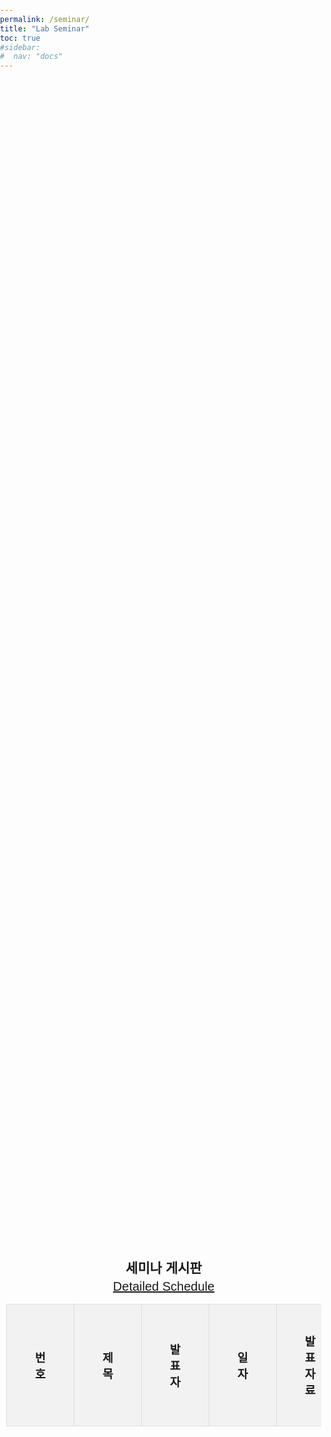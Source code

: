```yaml
---
permalink: /seminar/
title: "Lab Seminar"
toc: true
#sidebar:
#  nav: "docs"
---
```

<html lang="ko">
<head>
    <meta charset="UTF-8">
    <meta name="viewport" content="width=device-width, initial-scale=1.0">
    <title>동적 게시판</title>
    <style>
        body {
            font-family: Arial, sans-serif;
            margin: 0;
            padding: 0;
            box-sizing: border-box;
        }
        .container {
            width: 100%;
            height: 100vh;
            display: flex;
            flex-direction: column;
            align-items: center;
            justify-content: center;
            padding: 10px;
        }
        .title {
            margin-right: 20px;
            flex-shrink: 0;
        }
        h2 {
            text-align: center;
            margin-bottom: 5px;
        }
        table {
            width: 100%;
            border-collapse: collapse;
            margin-bottom: 10px;
        }
        th, td {
            border: 1px solid #ddd;
            padding: 45px;  /* Increased padding for larger table cells */
            text-align: center;
            font-size: 1.15em
        }
        th {
            background-color: #f2f2f2;
        }
        tr:nth-child(even) {
            background-color: #f9f9f9;
        }
        tr:hover {
            background-color: #ddd;
        }
        .pagination {
            display: flex;
            justify-content: center;
        }
        .pagination a {
            margin: 0 5px;
            padding: 8px 16px;
            text-decoration: none;
            color: #333;
            border: 1px solid #ddd;
            border-radius: 4px;
        }
        .pagination a:hover {
            background-color: #ddd;
        }
        .pagination a.active {
            background-color: #4CAF50;
            color: white;
        }
    </style>
</head>
<body>

<div class="container">
    <h2>세미나 게시판</h2>
    <a href="https://docs.google.com/spreadsheets/d/185NpCONNMIqbyIvxQU0irysh03vPG_l-aXJYuZb7Kuo/edit?usp=sharing" style="float: right; font-size: 20px;">Detailed Schedule</a>
    <table>
        <thead>
            <tr>
                <th>번호</th>
                <th>제목</th>
                <th>발표자</th>
                <th>일자</th>
                <th>발표자료</th>
            </tr>
        </thead>
        <tbody id="table-body">
        </tbody>
    </table>
    <div class="pagination" id="pagination">
    </div>
</div>

<script>
        // 샘플 데이터
        const data = [
            { 번호: 21, 제목: "RedimNET", 발표자: "조민규 (Intern)", 일자: "2024-10-31", 자료: "[https://drive.google.com/file/d/18XPZn_M02bHJwtrjyXBIZS3rdETFb7-M/view?usp=sharing](https://drive.google.com/file/d/1WuRdoP0-V_wyI0kNTlBYT10f7C_g3MN-/view?usp=sharing)"},
            { 번호: 18, 제목: "ECAPA-TDNN", 발표자: "조민규 (Intern)", 일자: "2024-10-04", 자료: "https://drive.google.com/file/d/18XPZn_M02bHJwtrjyXBIZS3rdETFb7-M/view?usp=sharing"},
            { 번호: 17, 제목: "ReDim-Net", 발표자: "우성묵 (M.S)", 일자: "2024-10-04", 자료: " "},
            { 번호: 16, 제목: "WavLM", 발표자: "강현구 (M.S)", 일자: "2024-10-04", 자료: " "},
            { 번호: 15, 제목: "Research Review : Hallucination detection for M.T ", 발표자: "김이레 (M.S)", 일자: "2024-10-04", 자료: " "},
            { 번호: 14, 제목: "Research Review : Model for On-Device", 발표자: "최은서 (M.S)", 일자: "2024-10-04", 자료: "https://drive.google.com/file/d/11byvxJEr0JDX2BJNSMiIoEQ7RvlEbW7B/view?usp=sharing"},
            { 번호: 13, 제목: "Research History", 발표자: "박찬우 (Ph.D)", 일자: "2024-09-20", 자료: " "},
            { 번호: 12, 제목: "GAN research : TILDA 기반 Data Augmentation model for MT", 발표자: "조민규 (Intern)", 일자: "2024-09-19", 자료: "https://drive.google.com/file/d/1l8hpvMmt2t-j8eVmj1yVyL7zjz9vVIYS/view?usp=sharing"},
            { 번호: 11, 제목: "Research Review - Speaker Diarization", 발표자: "강현구 (M.S)", 일자: "2024-08-23", 자료: "https://docs.google.com/presentation/d/17tCCent7FjEvAcbyaKKNKTgc-2D7ik6h/edit?usp=sharing&ouid=115138912278346332323&rtpof=true&sd=true"},
            { 번호: 10, 제목: "Paper Review - Reliability assessment of data augmented with LLM", 발표자: "김이레 (M.S)", 일자: "2024-08-16", 자료: "TBD"},
            { 번호: 9, 제목: "Paper Review - Grapheme to Phoneme Conversion", 발표자: "최은서 (M.S)", 일자: "2024-08-09", 자료: "https://drive.google.com/file/d/1Nuoe9scKOeQebbZxy1eEIJc97dLN4_it/view?usp=drive_link"},
            { 번호: 8, 제목: "Research History - M.S paper", 발표자: "박찬우 (Ph.D)", 일자: "2024-08-02", 자료: "https://docs.google.com/presentation/d/1uJHyXcqC3mX9Fd_euCcdDNIiCMpEuJKm/edit?usp=drive_link&ouid=101371425194593732001&rtpof=true&sd=true"},
            { 번호: 7, 제목: "Research Review - HuggingFace-Pipeline", 발표자: "김동준 (Intern)", 일자: "2024-07-26", 자료: "https://drive.google.com/file/d/1y_l6V1DSItqfEHm1uaE5m6pBZGy2TCNU/view?usp=drive_link"},
            { 번호: 6, 제목: "Lecture Review - Spline", 발표자: "조민규 (Intern)", 일자: "2024-07-26", 자료: "https://publish.obsidian.md/oscar-cho/Study/Math/Spline/Spline"},
            { 번호: 5, 제목: "Lecture Review - Compression", 발표자: "강현구 (M.S)", 일자: "2024-07-19", 자료: "https://drive.google.com/file/d/1Jq1Tb-eGdGubQpnTDc4cjAMAbcHmVU9C/view?usp=sharing"},
            { 번호: 4, 제목: "Paper Review - Cross-Lingual Named Entity Recognition via Multi-View Contrastive Learning", 발표자: "최은서 (M.S)", 일자: "2024-06-28", 자료: "https://drive.google.com/file/d/1Hto-MsUGvFEEOHQPZjjq7Em36vIvfi6P/view?usp=sharing"},
            { 번호: 3, 제목: "Paper Review - SpeechGPT-Gen: Scaling Chain-of-Information Speech Generation", 발표자: "강현구 (M.S)", 일자: "2024-06-07", 자료: "https://drive.google.com/file/d/1lBxIV62_P-UmoMtRs82Jl9naFWS8SzTq/view?usp=sharing"},
            { 번호: 2, 제목: "Lecture Review - sLLM", 발표자: "최은서 (M.S)", 일자: "2024-05-10", 자료: "https://drive.google.com/file/d/1lVYnEu9rBUGntbzoF_UTsy2x1lHrBB07/view?usp=sharing"},
            { 번호: 1, 제목: "Paper Review - SpeechGPT: Empowering Large Language Models with Intrinsic Cross-Modal Conversational Abilities", 발표자: "강현구 (M.S)", 일자: "2024-05-03", 자료: "https://drive.google.com/file/d/1BTbA3amwh7UgH90gJGP0MTPm2_Ma6fQz/view?usp=sharing"},
        ];

        const rowsPerPage = 4; // 페이지 당 표시할 행 수
        let currentPage = 1; // 현재 페이지

        function displayTable(page) {
            const tableBody = document.getElementById('table-body');
            tableBody.innerHTML = ''; // 테이블 내용 비우기

            const start = (page - 1) * rowsPerPage;
            const end = start + rowsPerPage;
            const paginatedData = data.slice(start, end);

            paginatedData.forEach(row => {
                const tr = document.createElement('tr');
                tr.innerHTML = `
                    <td>${row.번호}</td>
                    <td>${row.제목}</td>
                    <td>${row.발표자}</td>
                    <td>${row.일자}</td>
                    <td><a href="${row.자료}" target="_blank">Link</a></td>
                `;
                tableBody.appendChild(tr);
            });
        }

        function displayPagination() {
            const pagination = document.getElementById('pagination');
            pagination.innerHTML = ''; // 페이지네이션 내용 비우기

            const pageCount = Math.ceil(data.length / rowsPerPage);

            for (let i = 1; i <= pageCount; i++) {
                const a = document.createElement('a');
                a.href = '#';
                a.innerText = i;
                if (i === currentPage) {
                    a.classList.add('active');
                }
                a.addEventListener('click', (e) => {
                    e.preventDefault();
                    currentPage = i;
                    displayTable(currentPage);
                    updatePagination();
                });
                pagination.appendChild(a);
            }
        }

        function updatePagination() {
            const links = document.querySelectorAll('.pagination a');
            links.forEach(link => {
                link.classList.remove('active');
                if (parseInt(link.innerText) === currentPage) {
                    link.classList.add('active');
                }
            });
        }

        // 초기 테이블과 페이지네이션 표시
        displayTable(currentPage);
        displayPagination();
    </script>
</body>
</html>

